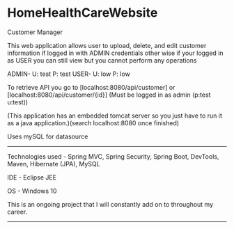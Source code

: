 # HomeHealthCareWebsite
Customer Manager


This web application allows user to upload, delete, and edit customer information if logged in with ADMIN credentials other wise if your logged in as USER you can still view but you cannot perform any operations

ADMIN-
U: test
P: test
USER-
U: low
P: low


To retrieve API you go to [localhost:8080/api/customer] or [localhost:8080/api/customer/{id}] (Must be logged in as admin (p:test u:test))

(This application has an embedded tomcat server so you just have to run it as a java application.)(search localhost:8080 once finished)

Uses mySQL for datasource
__________________________________________________________________________________________________________________________________________
Technologies used - Spring MVC, Spring Security, Spring Boot, DevTools, Maven, Hibernate (JPA), MySQL

IDE - Eclipse JEE

OS - Windows 10

This is an ongoing project that I will constantly add on to throughout my career. 
_________________________________________________________________________________________________________________________________________






